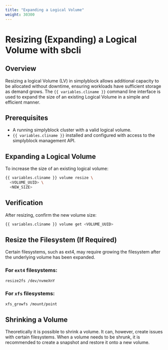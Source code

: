 ```yaml
---
title: "Expanding a Logical Volume"
weight: 30300
---
```


# Resizing (Expanding) a Logical Volume with sbcli

## Overview

Resizing a logical Volume (LV) in simplyblock allows additional capacity to be allocated without downtime, ensuring
workloads have sufficient storage as demand grows. The `{{ variables.cliname }}` command line interface is used to expand the size of an
existing Logical Volume in a simple and efficient manner.

## Prerequisites

- A running simplyblock cluster with a valid logical volume.
- `{{ variables.cliname }}` installed and configured with access to the simplyblock management API.

## Expanding a Logical Volume

To increase the size of an existing logical volume:

```bash
{{ variables.cliname }} volume resize \
  <VOLUME_UUID> \
  <NEW_SIZE>
```

## Verification

After resizing, confirm the new volume size:

```bash
{{ variables.cliname }} volume get <VOLUME_UUID>
```

## Resize the Filesystem (If Required)

Certain filesystems, such as ext4, may require growing the filesystem after the underlying volume has been expanded.

### For `ext4` filesystems:

```bash
resize2fs /dev/nvmeXnY
```

### For `xfs` filesystems:

```bash
xfs_growfs /mount/point
```

## Shrinking a Volume

Theoretically it is possible to shrink a volume. It can, however, create issues with certain filesystems. When a volume
needs to be shrunk, it is recommended to create a snapshot and restore it onto a new volume.
